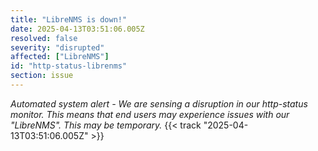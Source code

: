 ```yaml
---
title: "LibreNMS is down!"
date: 2025-04-13T03:51:06.005Z
resolved: false
severity: "disrupted"
affected: ["LibreNMS"]
id: "http-status-librenms"
section: issue
---
```


**Automated system alert* - We are sensing a disruption in our http-status monitor. This means that end users may experience issues with our "LibreNMS". This may be temporary.* {{< track "2025-04-13T03:51:06.005Z" >}}

